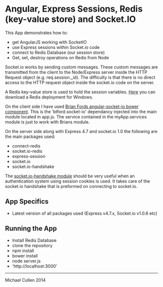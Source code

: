 # Angular, Express Sessions, Redis (key-value store) and Socket.IO


This App demonstrates how to:
- get AngularJS working with SocketIO 
- use Express sessions within Socket.io code
- connect to Redis Database (our session store)
- Get, set, destroy operations on Redis from Node


Socket.io works by sending custom messages. These custom messages are transmitted from the client to the Node/Express server inside the HTTP Request object (e.g. req.session._id). The difficulty is that there is no direct access to the HTTP request object inside the socket.io code on the server. 


A Redis key-value store is used to hold the session variables. [Here](https://github.com/rgl/redis) you can download a Redis deployment for Windows.

On the client side I have used [Brian Fords angular-socket-io bower component](https://github.com/btford/angular-socket-io). This is the 'btford.socket-io' dependancy injected into the main module located in app.js. The service contained in the myApp.services module is just to work with Brians module. 


On the server side along with Express 4.7 and socket.io 1.0 the following are the main packages used:
- connect-redis
- socket.io-redis
- express-session
- socket.io
- socket.io-handshake

The [socket.io-handshake module](https://github.com/turbonetix/socket.io-handshake/) should be very useful when an authentication system using session cookies is used. It takes care of the socket.io handshake that is preformed on connecting to socket.io.


## App Specifics

* Latest version of all packages used (Express v4.7.x, Socket.io v1.0.6 etc)



## Running the App

- Install Redis Database
- clone the repository
- npm install
- bower install
- node server.js
- 'http://localhost:3000'




<hr>

Michael Cullen 2014

